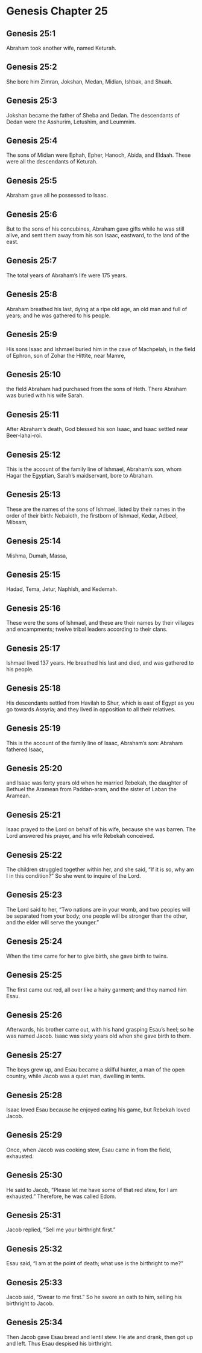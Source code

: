 # Genesis Chapter 25

## Genesis 25:1

Abraham took another wife, named Keturah.

## Genesis 25:2

She bore him Zimran, Jokshan, Medan, Midian, Ishbak, and Shuah.

## Genesis 25:3

Jokshan became the father of Sheba and Dedan. The descendants of Dedan were the Asshurim, Letushim, and Leummim.

## Genesis 25:4

The sons of Midian were Ephah, Epher, Hanoch, Abida, and Eldaah. These were all the descendants of Keturah.

## Genesis 25:5

Abraham gave all he possessed to Isaac.

## Genesis 25:6

But to the sons of his concubines, Abraham gave gifts while he was still alive, and sent them away from his son Isaac, eastward, to the land of the east.

## Genesis 25:7

The total years of Abraham’s life were 175 years.

## Genesis 25:8

Abraham breathed his last, dying at a ripe old age, an old man and full of years; and he was gathered to his people.

## Genesis 25:9

His sons Isaac and Ishmael buried him in the cave of Machpelah, in the field of Ephron, son of Zohar the Hittite, near Mamre,

## Genesis 25:10

the field Abraham had purchased from the sons of Heth. There Abraham was buried with his wife Sarah.

## Genesis 25:11

After Abraham’s death, God blessed his son Isaac, and Isaac settled near Beer-lahai-roi.

## Genesis 25:12

This is the account of the family line of Ishmael, Abraham’s son, whom Hagar the Egyptian, Sarah’s maidservant, bore to Abraham.

## Genesis 25:13

These are the names of the sons of Ishmael, listed by their names in the order of their birth: Nebaioth, the firstborn of Ishmael, Kedar, Adbeel, Mibsam,

## Genesis 25:14

Mishma, Dumah, Massa,

## Genesis 25:15

Hadad, Tema, Jetur, Naphish, and Kedemah.

## Genesis 25:16

These were the sons of Ishmael, and these are their names by their villages and encampments; twelve tribal leaders according to their clans.

## Genesis 25:17

Ishmael lived 137 years. He breathed his last and died, and was gathered to his people.

## Genesis 25:18

His descendants settled from Havilah to Shur, which is east of Egypt as you go towards Assyria; and they lived in opposition to all their relatives.

## Genesis 25:19

This is the account of the family line of Isaac, Abraham’s son: Abraham fathered Isaac,

## Genesis 25:20

and Isaac was forty years old when he married Rebekah, the daughter of Bethuel the Aramean from Paddan-aram, and the sister of Laban the Aramean.

## Genesis 25:21

Isaac prayed to the Lord on behalf of his wife, because she was barren. The Lord answered his prayer, and his wife Rebekah conceived.

## Genesis 25:22

The children struggled together within her, and she said, “If it is so, why am I in this condition?” So she went to inquire of the Lord.

## Genesis 25:23

The Lord said to her, “Two nations are in your womb, and two peoples will be separated from your body; one people will be stronger than the other, and the elder will serve the younger.”

## Genesis 25:24

When the time came for her to give birth, she gave birth to twins.

## Genesis 25:25

The first came out red, all over like a hairy garment; and they named him Esau.

## Genesis 25:26

Afterwards, his brother came out, with his hand grasping Esau’s heel; so he was named Jacob. Isaac was sixty years old when she gave birth to them.

## Genesis 25:27

The boys grew up, and Esau became a skilful hunter, a man of the open country, while Jacob was a quiet man, dwelling in tents.

## Genesis 25:28

Isaac loved Esau because he enjoyed eating his game, but Rebekah loved Jacob.

## Genesis 25:29

Once, when Jacob was cooking stew, Esau came in from the field, exhausted.

## Genesis 25:30

He said to Jacob, “Please let me have some of that red stew, for I am exhausted.” Therefore, he was called Edom.

## Genesis 25:31

Jacob replied, “Sell me your birthright first.”

## Genesis 25:32

Esau said, “I am at the point of death; what use is the birthright to me?”

## Genesis 25:33

Jacob said, “Swear to me first.” So he swore an oath to him, selling his birthright to Jacob.

## Genesis 25:34

Then Jacob gave Esau bread and lentil stew. He ate and drank, then got up and left. Thus Esau despised his birthright.
